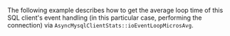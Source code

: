 The following example describes how to get the average loop time of this SQL client's event handling (in this particular case, performing the connection) via `AsyncMysqlClientStats::ioEventLoopMicrosAvg`.
